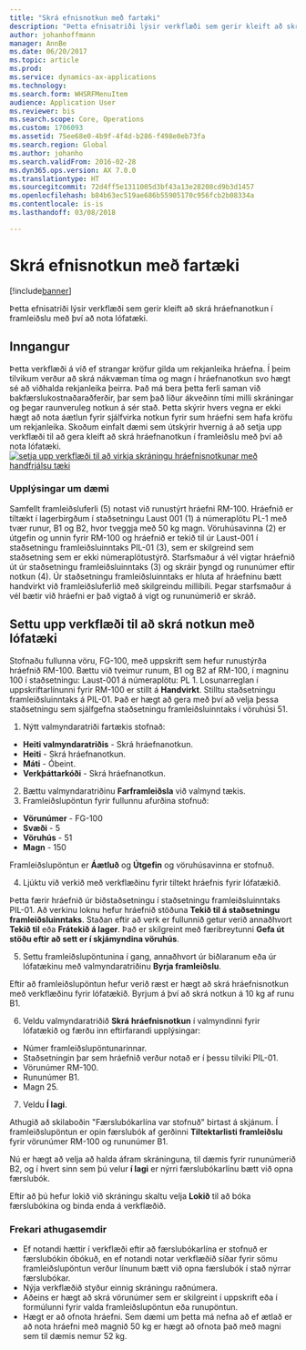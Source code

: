 ```yaml
---
title: "Skrá efnisnotkun með fartæki"
description: "Þetta efnisatriði lýsir verkflæði sem gerir kleift að skrá hráefnanotkun í framleiðslu með því að nota lófatæki."
author: johanhoffmann
manager: AnnBe
ms.date: 06/20/2017
ms.topic: article
ms.prod: 
ms.service: dynamics-ax-applications
ms.technology: 
ms.search.form: WHSRFMenuItem
audience: Application User
ms.reviewer: bis
ms.search.scope: Core, Operations
ms.custom: 1706093
ms.assetid: 75ee68e0-4b9f-4f4d-b286-f498e0eb73fa
ms.search.region: Global
ms.author: johanho
ms.search.validFrom: 2016-02-28
ms.dyn365.ops.version: AX 7.0.0
ms.translationtype: HT
ms.sourcegitcommit: 72d4ff5e1311005d3bf43a13e28208cd9b3d1457
ms.openlocfilehash: b84b63ec519ae686b55905170c956fcb2b08334a
ms.contentlocale: is-is
ms.lasthandoff: 03/08/2018

---
```


# <a name="register-material-consumption-using-a-mobile-device"></a>Skrá efnisnotkun með fartæki

[!include[banner](../includes/banner.md)]

Þetta efnisatriði lýsir verkflæði sem gerir kleift að skrá hráefnanotkun í framleiðslu með því að nota lófatæki.

<a name="introduction"></a>Inngangur
------------

Þetta verkflæði á við ef strangar kröfur gilda um rekjanleika hráefna. Í þeim tilvikum verður að skrá nákvæman tíma og magn í hráefnanotkun svo hægt sé að viðhalda rekjanleika þeirra. Það má bera þetta ferli saman við bakfærslukostnaðaraðferðir, þar sem það líður ákveðinn tími milli skráningar og þegar raunveruleg notkun á sér stað. Þetta skýrir hvers vegna er ekki hægt að nota áætlun fyrir sjálfvirka notkun fyrir sum hráefni sem hafa kröfu um rekjanleika. Skoðum einfalt dæmi sem útskýrir hvernig á að setja upp verkflæði til að gera kleift að skrá hráefnanotkun í framleiðslu með því að nota lófatæki. [![setja upp verkflæði til að virkja skráningu hráefnisnotkunar með handfrjálsu tæki ](./media/scenario3.png)](./media/scenario3.png)

### <a name="scenario-details"></a>Upplýsingar um dæmi

Samfellt framleiðsluferli (5) notast við runustýrt hráefni RM-100. Hráefnið er tiltækt í lagerbirgðum í staðsetningu Laust 001 (1) á númeraplötu PL-1 með tvær runur, B1 og B2, hvor tveggja með 50 kg magn. Vöruhúsavinna (2) er útgefin og unnin fyrir RM-100 og hráefnið er tekið til úr Laust-001 í staðsetningu framleiðsluinntaks PIL-01 (3), sem er skilgreind sem staðsetning sem er ekki númeraplötustýrð. Starfsmaður á vél vigtar hráefnið út úr staðsetningu framleiðsluinntaks (3) og skráir þyngd og rununúmer eftir notkun (4). Úr staðsetningu framleiðsluinntaks er hluta af hráefninu bætt handvirkt við framleiðsluferlið með skilgreindu millibili. Þegar starfsmaður á vél bætir við hráefni er það vigtað á vigt og rununúmerið er skráð.

## <a name="set-up-the-workflow-to-register-consumption-using-a-handheld-device"></a>Settu upp verkflæði til að skrá notkun með lófatæki
Stofnaðu fullunna vöru, FG-100, með uppskrift sem hefur runustýrða hráefnið RM-100. Bættu við tveimur runum, B1 og B2 af RM-100, í magninu 100 í staðsetningu: Laust-001 á númeraplötu: PL 1. Losunarreglan í uppskriftarlínunni fyrir RM-100 er stillt á **Handvirkt**. Stilltu staðsetningu framleiðsluinntaks á PIL-01. Það er hægt að gera með því að velja þessa staðsetningu sem sjálfgefna staðsetningu framleiðsluinntaks í vöruhúsi 51.

1.  Nýtt valmyndaratriði fartækis stofnað: 

-    **Heiti valmyndaratriðis** - Skrá hráefnanotkun. 
-    **Heiti** - Skrá hráefnanotkun. 
-    **Máti** - Óbeint. 
-    **Verkþáttarkóði** - Skrá hráefnanotkun.

2.  Bættu valmyndaratriðinu **Farframleiðsla** við valmynd tækis.
3.  Framleiðslupöntun fyrir fullunnu afurðina stofnuð: 

-    **Vörunúmer** - FG-100 
-    **Svæði** - 5 
-    **Vöruhús** - 51 
-    **Magn** - 150

Framleiðslupöntun er **Áætluð** og **Útgefin** og vöruhúsavinna er stofnuð.

4.  Ljúktu við verkið með verkflæðinu fyrir tiltekt hráefnis fyrir lófatækið.

Þetta færir hráefnið úr biðstaðsetningu í staðsetningu framleiðsluinntaks PIL-01. Að verkinu loknu hefur hráefnið stöðuna **Tekið til á staðsetningu framleiðsluinntaks**. Staðan eftir að verk er fullunnið getur verið annaðhvort **Tekið til** eða **Frátekið á lager**. Það er skilgreint með færibreytunni **Gefa út stöðu eftir að sett er í skjámyndina vöruhús**.

5.  Settu framleiðslupöntunina í gang, annaðhvort úr biðlaranum eða úr lófatækinu með valmyndaratriðinu **Byrja framleiðslu**.

Eftir að framleiðslupöntun hefur verið ræst er hægt að skrá hráefnisnotkun með verkflæðinu fyrir lófatækið. Byrjum á því að skrá notkun á 10 kg af runu B1.

6.  Veldu valmyndaratriðið **Skrá** **hráefnisnotkun** í valmyndinni fyrir lófatækið og færðu inn eftirfarandi upplýsingar: 

-    Númer framleiðslupöntunarinnar. 
-    Staðsetningin þar sem hráefnið verður notað er í þessu tilviki PIL-01. 
-    Vörunúmer RM-100. 
-    Rununúmer B1. 
-    Magn 25.

7.  Veldu **Í lagi**.

Athugið að skilaboðin "Færslubókarlína var stofnuð" birtast á skjánum. Í framleiðslupöntun er opin færslubók af gerðinni **Tiltektarlisti framleiðslu** fyrir vörunúmer RM-100 og rununúmer B1. 

Nú er hægt að velja að halda áfram skráninguna, til dæmis fyrir rununúmerið B2, og í hvert sinn sem þú velur **í lagi** er nýrri færslubókarlínu bætt við opna færslubók. 

Eftir að þú hefur lokið við skráningu skaltu velja **Lokið** til að bóka færslubókina og binda enda á verkflæðið.

### <a name="additional-comments"></a>Frekari athugasemdir 

-   Ef notandi hættir í verkflæði eftir að færslubókarlína er stofnuð er færslubókin óbókuð, en ef notandi notar verkflæðið síðar fyrir sömu framleiðslupöntun verður línunum bætt við opna færslubók í stað nýrrar færslubókar.
-   Nýja verkflæðið styður einnig skráningu raðnúmera.
-   Aðeins er hægt að skrá vörunúmer sem er skilgreint í uppskrift eða í formúlunni fyrir valda framleiðslupöntun eða runupöntun.
-   Hægt er að ofnota hráefni. Sem dæmi um þetta má nefna að ef ætlað er að nota hráefni með magnið 50 kg er hægt að ofnota það með magni sem til dæmis nemur 52 kg.




